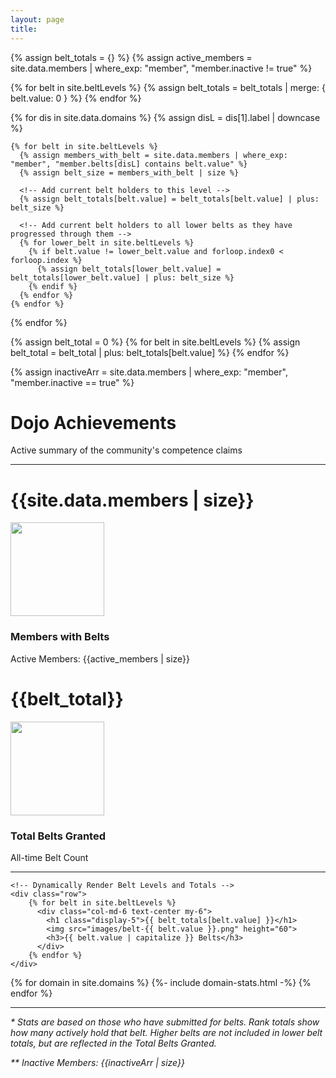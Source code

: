 ```yaml
---
layout: page
title:
---
```


{% assign belt_totals = {} %}
{% assign active_members = site.data.members | where_exp: "member", "member.inactive != true" %}

<!-- Initialize the totals for each belt level -->
{% for belt in site.beltLevels %}
  {% assign belt_totals = belt_totals | merge: { belt.value: 0 } %}
{% endfor %}

<!-- Calculate the total number of belts for each level and accumulate totals for lower belts -->
{% for dis in site.data.domains %}
    {% assign disL = dis[1].label | downcase %}

    {% for belt in site.beltLevels %}
      {% assign members_with_belt = site.data.members | where_exp: "member", "member.belts[disL] contains belt.value" %}
      {% assign belt_size = members_with_belt | size %}
      
      <!-- Add current belt holders to this level -->
      {% assign belt_totals[belt.value] = belt_totals[belt.value] | plus: belt_size %}

      <!-- Add current belt holders to all lower belts as they have progressed through them -->
      {% for lower_belt in site.beltLevels %}
        {% if belt.value != lower_belt.value and forloop.index0 < forloop.index %}
          {% assign belt_totals[lower_belt.value] = belt_totals[lower_belt.value] | plus: belt_size %}
        {% endif %}
      {% endfor %}
    {% endfor %}
{% endfor %}

<!-- Calculate the total belts, which now includes progression through all previous belts -->
{% assign belt_total = 0 %}
{% for belt in site.beltLevels %}
  {% assign belt_total = belt_total | plus: belt_totals[belt.value] %}
{% endfor %}

<!-- Inactive Members -->
{% assign inactiveArr = site.data.members | where_exp: "member", "member.inactive == true" %}

<div class="jumbotron p-5">
    <h1 class="display-4">Dojo Achievements</h1>
    <p class="lead">Active summary of the community's competence claims</p>
    <hr class="my-4">
    <div class="row">
        <div class="col-md-6 text-center my-4">
            <h1 class="display-4">{{site.data.members | size}}</h1>
            <img class="m-2" src="images/285989_AdvisoryCouncil_R_orange.png" height="150">
            <h3>Members with Belts</h3>
            <span>Active Members: {{active_members | size}}</span>
        </div>
        <div class="col-md-6 text-center my-4">
            <h1 class="display-4">{{belt_total}}</h1>
            <img class="m-2" src="images/286568_Badge_R_orange.png" height="150">
            <h3>Total Belts Granted</h3>
            <span>All-time Belt Count</span>
        </div>
    </div>
    <hr class="my-5">

    <!-- Dynamically Render Belt Levels and Totals -->
    <div class="row">
        {% for belt in site.beltLevels %}
          <div class="col-md-6 text-center my-6">
            <h1 class="display-5">{{ belt_totals[belt.value] }}</h1>
            <img src="images/belt-{{ belt.value }}.png" height="60">
            <h3>{{ belt.value | capitalize }} Belts</h3>
          </div>
        {% endfor %}
    </div>

</div>
<div class="row">
    {% for domain in site.domains %}
        {%- include domain-stats.html -%}
    {% endfor %}
</div>
<hr class="my-4">
<p><em>* Stats are based on those who have submitted for belts. Rank totals show how many actively hold that belt. Higher belts are not included in lower belt totals, but are reflected in the Total Belts Granted.</em></p>
<p><em>** Inactive Members: {{inactiveArr | size}}</em></p>
